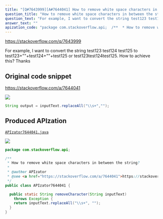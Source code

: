 ```yaml
---
title: "[Q#7643999][A#7644041] How to remove white space characters in between the string?"
question_title: "How to remove white space characters in between the string?"
question_text: "For example, I want to convert the string test123 test124 test125  to test123+\"\"+test124+\"\"+test125 or test123test124test125. How to achieve this? Thanks"
answer_text: ""
apization_code: "package com.stackoverflow.api;  /**  * How to remove white space characters in between the string?  *  * @author APIzator  * @see <a href=\"https://stackoverflow.com/a/7644041\">https://stackoverflow.com/a/7644041</a>  */ public class APIzator7644041 {    public static String removeCharacter(String inputText)     throws Exception {     return inputText.replaceAll(\"\\\\s+\", \"\");   } }"
---
```


https://stackoverflow.com/q/7643999

For example, I want to convert the string test123 test124 test125  to
test123+&quot;&quot;+test124+&quot;&quot;+test125 or test123test124test125.
How to achieve this?
Thanks



## Original code snippet

https://stackoverflow.com/a/7644041



<div class="code-logo"><img src="/stackoverflow.png" /></div>

```java
String output = inputText.replaceAll("\\s+","");
```

## Produced APIzation

[`APIzator7644041.java`](https://github.com/pasqualesalza/apization-temp-data/raw/master/search/APIzator7644041.java)

<div class="code-logo"><img src="/apizator.png" /></div>

```java
package com.stackoverflow.api;

/**
 * How to remove white space characters in between the string?
 *
 * @author APIzator
 * @see <a href="https://stackoverflow.com/a/7644041">https://stackoverflow.com/a/7644041</a>
 */
public class APIzator7644041 {

  public static String removeCharacter(String inputText)
    throws Exception {
    return inputText.replaceAll("\\s+", "");
  }
}

```